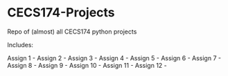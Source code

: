 # CECS174-Projects
Repo of (almost) all CECS174 python projects

Includes:

Assign 1 -
Assign 2 -
Assign 3 - 
Assign 4 - 
Assign 5 - 
Assign 6 - 
Assign 7 - 
Assign 8 - 
Assign 9 - 
Assign 10 - 
Assign 11 - 
Assign 12 -
